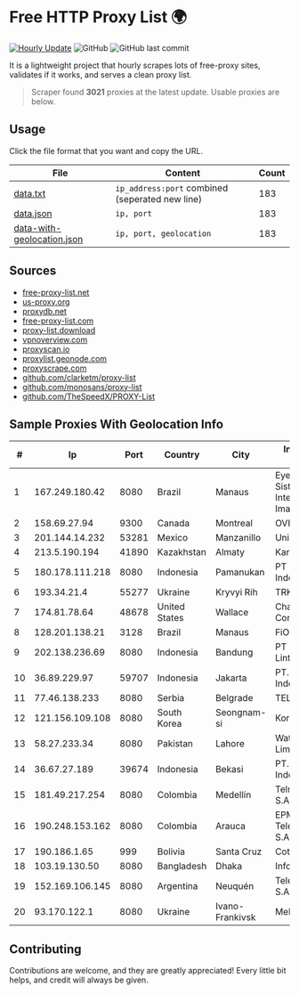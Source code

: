 
# Free HTTP Proxy List 🌍

[![Hourly Update](https://github.com/mertguvencli/http-proxy-list/actions/workflows/main.yml/badge.svg?branch=main)](https://github.com/mertguvencli/http-proxy-list/actions/workflows/main.yml)
![GitHub](https://img.shields.io/github/license/mertguvencli/http-proxy-list)
![GitHub last commit](https://img.shields.io/github/last-commit/mertguvencli/http-proxy-list)

It is a lightweight project that hourly scrapes lots of free-proxy sites, validates if it works, and serves a clean proxy list.


> Scraper found **3021** proxies at the latest update. Usable proxies are below.

## Usage

Click the file format that you want and copy the URL.


|File|Content|Count|
|----|-------|-----|
|[data.txt](https://raw.githubusercontent.com/mertguvencli/http-proxy-list/main/proxy-list/data.txt)|`ip_address:port` combined (seperated new line)|183|
|[data.json](https://raw.githubusercontent.com/mertguvencli/http-proxy-list/main/proxy-list/data.json)|`ip, port`|183|
|[data-with-geolocation.json](https://raw.githubusercontent.com/mertguvencli/http-proxy-list/main/proxy-list/data-with-geolocation.json)|`ip, port, geolocation`|183|

## Sources

* [free-proxy-list.net](https://free-proxy-list.net)
* [us-proxy.org](https://www.us-proxy.org)
* [proxydb.net](http://proxydb.net)
* [free-proxy-list.com](https://free-proxy-list.com/?page=&port=&type%5B%5D=http&type%5B%5D=https&up_time=0&search=Search)
* [proxy-list.download](https://www.proxy-list.download/HTTP)
* [vpnoverview.com](https://vpnoverview.com/privacy/anonymous-browsing/free-proxy-servers)
* [proxyscan.io](https://www.proxyscan.io)
* [proxylist.geonode.com](https://proxylist.geonode.com/api/proxy-list?limit=300&page=1&sort_by=lastChecked&sort_type=desc&protocols=http,https)
* [proxyscrape.com](https://api.proxyscrape.com/v2/?request=displayproxies&protocol=http&timeout=10000&country=all&ssl=all&anonymity=all)
* [github.com/clarketm/proxy-list](https://raw.githubusercontent.com/clarketm/proxy-list/master/proxy-list-raw.txt)
* [github.com/monosans/proxy-list](https://raw.githubusercontent.com/monosans/proxy-list/main/proxies/http.txt)
* [github.com/TheSpeedX/PROXY-List](https://raw.githubusercontent.com/TheSpeedX/PROXY-List/master/http.txt)


## Sample Proxies With Geolocation Info

|#|Ip|Port|Country|City|Internet Service Provider|
|-|--|----|-------|----|-------------------------|
|1|167.249.180.42|8080|Brazil|Manaus|Eyes Nwhere Sistemas Inteligentes de Imagem Ltda|
|2|158.69.27.94|9300|Canada|Montreal|OVH SAS|
|3|201.144.14.232|53281|Mexico|Manzanillo|Uninet S.A. de C.V|
|4|213.5.190.194|41890|Kazakhstan|Almaty|Kar-Tel LLC|
|5|180.178.111.218|8080|Indonesia|Pamanukan|PT Hipernet Indodata|
|6|193.34.21.4|55277|Ukraine|Kryvyi Rih|TRK Cable TV LLC|
|7|174.81.78.64|48678|United States|Wallace|Charter Communications|
|8|128.201.138.21|3128|Brazil|Manaus|FiOS Tecnologia|
|9|202.138.236.69|8080|Indonesia|Bandung|PT Melvar Lintasnusa|
|10|36.89.229.97|59707|Indonesia|Jakarta|PT. Telekomunikasi Indonesia|
|11|77.46.138.233|8080|Serbia|Belgrade|TELEKOM-SRBIJA|
|12|121.156.109.108|8080|South Korea|Seongnam-si|Korea Telecom|
|13|58.27.233.34|8080|Pakistan|Lahore|Wateen Telecom Limited|
|14|36.67.27.189|39674|Indonesia|Bekasi|PT. Telekomunikasi Indonesia|
|15|181.49.217.254|8080|Colombia|Medellín|Telmex Colombia S.A.|
|16|190.248.153.162|8080|Colombia|Arauca|EPM Telecomunicaciones S.A. E.S.P.|
|17|190.186.1.65|999|Bolivia|Santa Cruz|Cotas Ltda.|
|18|103.19.130.50|8080|Bangladesh|Dhaka|InfoLink|
|19|152.169.106.145|8080|Argentina|Neuquén|Telecom Argentina S.A|
|20|93.170.122.1|8080|Ukraine|Ivano-Frankivsk|Melnichuk Mikhailo|



## Contributing

Contributions are welcome, and they are greatly appreciated! Every
little bit helps, and credit will always be given.

